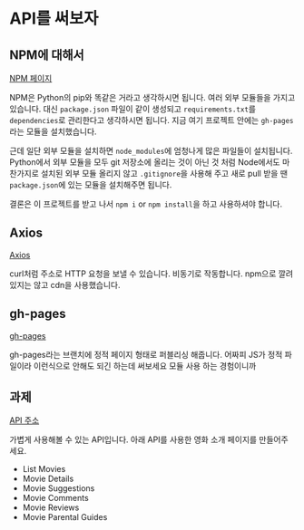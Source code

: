 # API를 써보자

## NPM에 대해서

[NPM 페이지](https://www.npmjs.com/)

NPM은 Python의 pip와 똑같은 거라고 생각하시면 됩니다. 여러 외부 모듈들을 가지고 있습니다. 대신 `package.json` 파일이 같이 생성되고 `requirements.txt`를 `dependencies`로 관리한다고 생각하시면 됩니다. 지금 여기 프로젝트 안에는 `gh-pages`라는 모듈을 설치했습니다.

근데 일단 외부 모듈을 설치하면 `node_modules`에 엄청나게 많은 파일들이 설치됩니다. Python에서 외부 모듈을 모두 git 저장소에 올리는 것이 아닌 것 처럼 Node에서도 마찬가지로 설치된 외부 모듈 올리지 않고 `.gitignore`을 사용해 주고 새로 pull 받을 땐 `package.json`에 있는 모듈을 설치해주면 됩니다.

결론은 이 프로젝트를 받고 나서 `npm i` or `npm install`을 하고 사용하셔야 합니다.

## Axios

[Axios](https://github.com/axios/axios)

curl처럼 주소로 HTTP 요청을 보낼 수 있습니다. 비동기로 작동합니다. npm으로 깔려있지는 않고 cdn을 사용했습니다.

## gh-pages

[gh-pages](https://www.npmjs.com/package/gh-pages)

gh-pages라는 브랜치에 정적 페이지 형태로 퍼블리싱 해줍니다. 어짜피 JS가 정적 파일이라 이런식으로 안해도 되긴 하는데 써보세요 모듈 사용 하는 경험이니까

## 과제

[API 주소](https://yts.lt/api)

가볍게 사용해볼 수 있는 API입니다. 아래 API를 사용한 영화 소개 페이지를 만들어주세요.

- List Movies
- Movie Details
- Movie Suggestions
- Movie Comments
- Movie Reviews
- Movie Parental Guides


